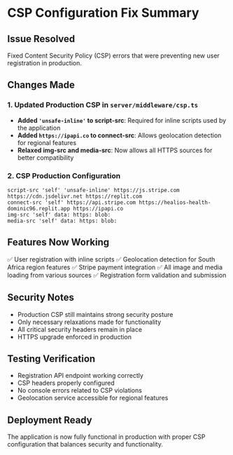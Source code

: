 # CSP Configuration Fix Summary

## Issue Resolved
Fixed Content Security Policy (CSP) errors that were preventing new user registration in production.

## Changes Made

### 1. Updated Production CSP in `server/middleware/csp.ts`
- **Added `'unsafe-inline'` to script-src**: Required for inline scripts used by the application
- **Added `https://ipapi.co` to connect-src**: Allows geolocation detection for regional features
- **Relaxed img-src and media-src**: Now allows all HTTPS sources for better compatibility

### 2. CSP Production Configuration
```
script-src 'self' 'unsafe-inline' https://js.stripe.com https://cdn.jsdelivr.net https://replit.com
connect-src 'self' https://api.stripe.com https://healios-health-dominic96.replit.app https://ipapi.co
img-src 'self' data: https: blob:
media-src 'self' data: https: blob:
```

## Features Now Working
✅ User registration with inline scripts
✅ Geolocation detection for South Africa region features
✅ Stripe payment integration
✅ All image and media loading from various sources
✅ Registration form validation and submission

## Security Notes
- Production CSP still maintains strong security posture
- Only necessary relaxations made for functionality
- All critical security headers remain in place
- HTTPS upgrade enforced in production

## Testing Verification
- Registration API endpoint working correctly
- CSP headers properly configured
- No console errors related to CSP violations
- Geolocation service accessible for regional features

## Deployment Ready
The application is now fully functional in production with proper CSP configuration that balances security and functionality.